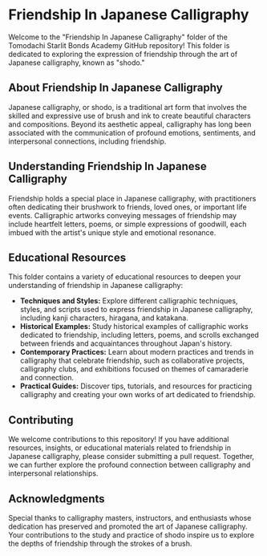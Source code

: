 # Friendship In Japanese Calligraphy

Welcome to the "Friendship In Japanese Calligraphy" folder of the Tomodachi Starlit Bonds Academy GitHub repository! This folder is dedicated to exploring the expression of friendship through the art of Japanese calligraphy, known as "shodo."

## About Friendship In Japanese Calligraphy

Japanese calligraphy, or shodo, is a traditional art form that involves the skilled and expressive use of brush and ink to create beautiful characters and compositions. Beyond its aesthetic appeal, calligraphy has long been associated with the communication of profound emotions, sentiments, and interpersonal connections, including friendship.

## Understanding Friendship In Japanese Calligraphy

Friendship holds a special place in Japanese calligraphy, with practitioners often dedicating their brushwork to friends, loved ones, or important life events. Calligraphic artworks conveying messages of friendship may include heartfelt letters, poems, or simple expressions of goodwill, each imbued with the artist's unique style and emotional resonance.

## Educational Resources

This folder contains a variety of educational resources to deepen your understanding of friendship in Japanese calligraphy:

- **Techniques and Styles:** Explore different calligraphic techniques, styles, and scripts used to express friendship in Japanese calligraphy, including kanji characters, hiragana, and katakana.
- **Historical Examples:** Study historical examples of calligraphic works dedicated to friendship, including letters, poems, and scrolls exchanged between friends and acquaintances throughout Japan's history.
- **Contemporary Practices:** Learn about modern practices and trends in calligraphy that celebrate friendship, such as collaborative projects, calligraphy clubs, and exhibitions focused on themes of camaraderie and connection.
- **Practical Guides:** Discover tips, tutorials, and resources for practicing calligraphy and creating your own works of art dedicated to friendship.

## Contributing

We welcome contributions to this repository! If you have additional resources, insights, or educational materials related to friendship in Japanese calligraphy, please consider submitting a pull request. Together, we can further explore the profound connection between calligraphy and interpersonal relationships.

## Acknowledgments

Special thanks to calligraphy masters, instructors, and enthusiasts whose dedication has preserved and promoted the art of Japanese calligraphy. Your contributions to the study and practice of shodo inspire us to explore the depths of friendship through the strokes of a brush.
